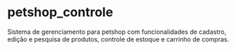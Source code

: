 # petshop_controle
Sistema de gerenciamento para petshop com funcionalidades de cadastro, edição e pesquisa de produtos, controle de estoque e carrinho de compras.
